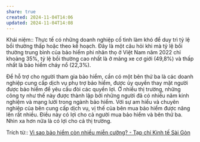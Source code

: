 ```yaml
---
share: true
created: 2024-11-04T14:06
updated: 2024-11-04T14:08
---
```

Khái niệm:: 
Thực tế có những doanh nghiệp cố tình làm khó để duy trì tỷ lệ bồi thường thấp hoặc theo kế hoạch. Đây là một câu hỏi khi mà tỷ lệ bồi thường trung bình của bảo hiểm phi nhân thọ ở Việt Nam năm 2022 chỉ khoảng 35%, tỷ lệ bồi thường cao nhất là ở mảng xe cơ giới (49,8%) và thấp nhất là bảo hiểm cháy nổ (22,3%).

Để hỗ trợ cho người tham gia bảo hiểm, cần có một bên thứ ba là các doanh nghiệp cung cấp dịch vụ phụ trợ bảo hiểm, được ủy quyền thay mặt người được bảo hiểm để yêu cầu đòi các quyền lợi. Ở nhiều thị trường, những công ty như thế này được thành lập bởi những người đã có nhiều năm kinh nghiệm và mạng lưới trong ngành bảo hiểm. Với sự am hiểu và chuyên nghiệp của bên cung cấp dịch vụ, vị thế của bên mua bảo hiểm được nâng lên rất nhiều. Điều này có lợi cho cả người mua bảo hiểm và bên thứ ba. Nhìn xa hơn nữa là có lợi cho cả thị trường.

Trích từ:: [Vì sao bảo hiểm còn nhiều miễn cưỡng? - Tạp chí Kinh tế Sài Gòn](https://thesaigontimes.vn/vi-sao-bao-hiem-con-nhieu-mien-cuong/)